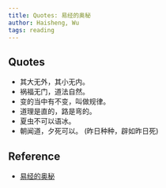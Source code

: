 ```yaml
---
title: Quotes: 易经的奥秘
author: Haisheng, Wu
tags: reading
---
```


## Quotes
  - 其大无外，其小无内。
  - 祸福无门，道法自然。
  - 变的当中有不变，叫做规律。
  - 道理是直的，路是弯的。
  - 夏虫不可以语冰。
  - 朝闻道，夕死可以。 (昨日种种，辟如昨日死)

## Reference
  - [易经的奥秘](http://book.douban.com/subject/4124876/)
